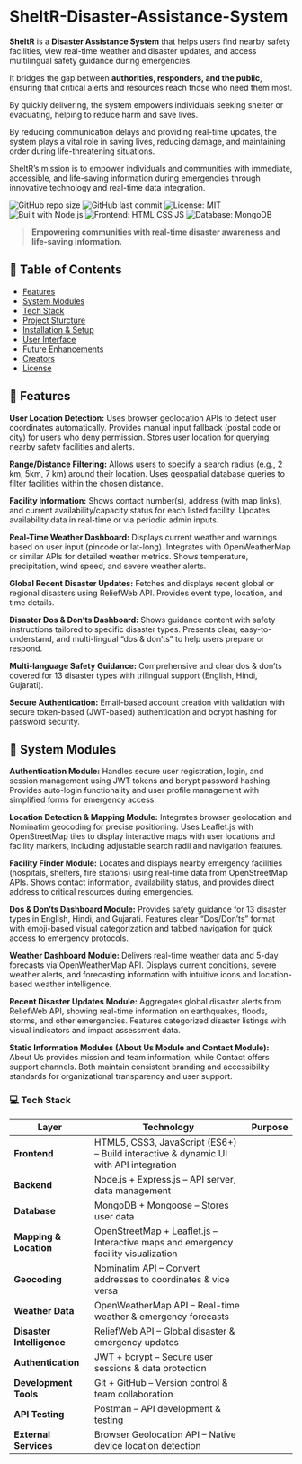 # SheltR-Disaster-Assistance-System
**SheltR** is a **Disaster Assistance System** that helps users find nearby safety facilities, view real-time weather and disaster updates, and access multilingual safety guidance during emergencies.

It bridges the gap between **authorities, responders, and the public**, ensuring that critical alerts and resources reach those who need them most.

By quickly delivering, the system empowers individuals seeking shelter or evacuating, helping to reduce harm and save lives.

By reducing communication delays and providing real-time updates, the system plays a vital role in saving lives, reducing damage, and maintaining order during life-threatening situations.

SheltR’s mission is to empower individuals and communities with immediate, accessible, and life-saving information during emergencies through innovative technology and real-time data integration.


![GitHub repo size](https://img.shields.io/github/repo-size/ManwaniDiksha/SheltR-Disaster-Assistance-System)
![GitHub last commit](https://img.shields.io/github/last-commit/ManwaniDiksha/SheltR-Disaster-Assistance-System)
![License: MIT](https://img.shields.io/badge/License-MIT-green.svg)
![Built with Node.js](https://img.shields.io/badge/Built%20with-Node.js-blue)
![Frontend: HTML CSS JS](https://img.shields.io/badge/Frontend-HTML%2C%20CSS%2C%20JS-orange)
![Database: MongoDB](https://img.shields.io/badge/Database-MongoDB-brightgreen)

> **Empowering communities with real-time disaster awareness and life-saving information.**

## 📑 Table of Contents
- [Features](#-features)
- [System Modules](#-system-modules)
- [Tech Stack](#-tech-stack)
- [Project Sturcture](#-project-structure)
- [Installation & Setup](#-installation--setup)
- [User Interface](#-user-interface)
- [Future Enhancements](#-future-enhancements)
- [Creators](#creators)
- [License](#-license)

## 🚀 Features

**User Location Detection:** Uses browser geolocation APIs to detect user coordinates automatically. Provides manual input fallback (postal code or city) for users who deny permission. Stores user location for querying nearby safety facilities and alerts.

**Range/Distance Filtering:** Allows users to specify a search radius (e.g., 2 km, 5km, 7 km) around their location. Uses geospatial database queries to filter facilities within the chosen distance. 

**Facility Information:** Shows contact number(s), address (with map links), and current availability/capacity status for each listed facility. Updates availability data in real-time or via periodic admin inputs. 

**Real-Time Weather Dashboard:** Displays current weather and warnings based on user input (pincode or lat-long). Integrates with OpenWeatherMap or similar APIs for detailed weather metrics. Shows temperature, precipitation, wind speed, and severe weather alerts. 

**Global Recent Disaster Updates:** Fetches and displays recent global or regional disasters using ReliefWeb API. Provides event type, location, and time details.

**Disaster Dos & Don’ts Dashboard:** Shows guidance content with safety instructions tailored to specific disaster types. Presents clear, easy-to-understand, and multi-lingual “dos & don’ts” to help users prepare or respond.

**Multi-language Safety Guidance:** Comprehensive and clear dos & don’ts covered for 13 disaster types with trilingual support (English, Hindi, Gujarati).

**Secure Authentication:** Email-based account creation with validation with secure token-based (JWT-based) authentication and bcrypt hashing for password security.

## 🧩 System Modules

**Authentication Module:** Handles secure user registration, login, and session management using JWT tokens and bcrypt password hashing. Provides auto-login functionality and user profile management with simplified forms for emergency access.

**Location Detection & Mapping Module:** Integrates browser geolocation and Nominatim geocoding for precise positioning. Uses Leaflet.js with OpenStreetMap tiles to display interactive maps with user locations and facility markers, including adjustable search radii and navigation features.

**Facility Finder Module:** Locates and displays nearby emergency facilities (hospitals, shelters, fire stations) using real-time data from OpenStreetMap APIs. Shows contact information, availability status, and provides direct address to critical resources during emergencies. 

**Dos & Don’ts Dashboard Module:** Provides safety guidance for 13 disaster types in English, Hindi, and Gujarati. Features clear “Dos/Don’ts” format with emoji-based visual categorization and tabbed navigation for quick access to emergency protocols.

**Weather Dashboard Module:** Delivers real-time weather data and 5-day forecasts via OpenWeatherMap API. Displays current conditions, severe weather alerts, and forecasting information with intuitive icons and location-based weather intelligence.

**Recent Disaster Updates Module:** Aggregates global disaster alerts from ReliefWeb API, showing real-time information on earthquakes, floods, storms, and other emergencies. Features categorized disaster listings with visual indicators and impact assessment data. 

**Static Information Modules (About Us Module and Contact Module):** About Us provides mission and team information, while Contact offers support channels. Both maintain consistent branding and accessibility standards for organizational transparency and user support.

### 💻 Tech Stack

| Layer | Technology       | Purpose |
|--------|------------------|---------|
| **Frontend**             | HTML5, CSS3, JavaScript (ES6+) – Build interactive & dynamic UI with API integration |
| **Backend**              | Node.js + Express.js – API server, data management |
| **Database**             | MongoDB + Mongoose – Stores user data |
| **Mapping & Location**   | OpenStreetMap + Leaflet.js – Interactive maps and emergency facility visualization |
| **Geocoding**            | Nominatim API – Convert addresses to coordinates & vice versa |
| **Weather Data**         | OpenWeatherMap API – Real-time weather & emergency forecasts |
| **Disaster Intelligence**| ReliefWeb API – Global disaster & emergency updates |
| **Authentication**       | JWT + bcrypt – Secure user sessions & data protection |
| **Development Tools**    | Git + GitHub – Version control & team collaboration |
| **API Testing**          | Postman – API development & testing |
| **External Services**    | Browser Geolocation API – Native device location detection |
